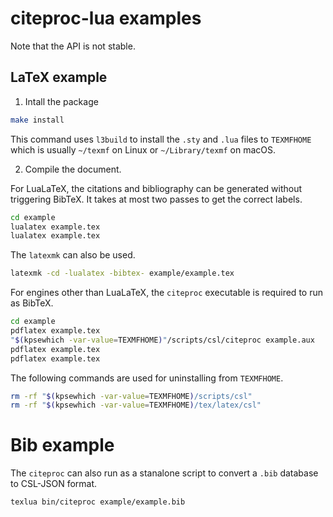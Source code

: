 # citeproc-lua examples

Note that the API is not stable.

## LaTeX example

1. Intall the package

```bash
make install
```

This command uses `l3build` to install the `.sty` and `.lua` files to `TEXMFHOME` which is usually `~/texmf` on Linux or `~/Library/texmf` on macOS.

2. Compile the document.

For LuaLaTeX, the citations and bibliography can be generated without triggering BibTeX. It takes at most two passes to get the correct labels.

```bash
cd example
lualatex example.tex
lualatex example.tex
```

The `latexmk` can also be used.
```bash
latexmk -cd -lualatex -bibtex- example/example.tex
```

For engines other than LuaLaTeX, the `citeproc` executable is required to run as BibTeX.

```bash
cd example
pdflatex example.tex
"$(kpsewhich -var-value=TEXMFHOME)"/scripts/csl/citeproc example.aux
pdflatex example.tex
pdflatex example.tex
```


The following commands are used for uninstalling from `TEXMFHOME`.

```bash
rm -rf "$(kpsewhich -var-value=TEXMFHOME)/scripts/csl"
rm -rf "$(kpsewhich -var-value=TEXMFHOME)/tex/latex/csl"
```

# Bib example

The `citeproc` can also run as a stanalone script to convert a `.bib` database to CSL-JSON format.

```bash
texlua bin/citeproc example/example.bib
```
